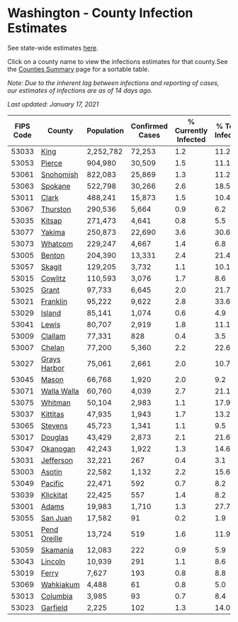 # Washington - County Infection Estimates

See state-wide estimates [here](/infections/us-wa).

Click on a county name to view the infections estimates for that county.See the [Counties Summary](/infections/summary-counties) page for a sortable table.

*Note: Due to the inherent lag between infections and reporting of cases, our estimates of infections are as of 14 days ago.*

*Last updated: January 17, 2021*

|   FIPS Code |                       County |   Population |   Confirmed Cases |   % Currently Infected |   % Total Infected |
|-------------|------------------------------|--------------|-------------------|------------------------|--------------------|
|       53033 |                 [King](king) |    2,252,782 |            72,253 |                    1.2 |               11.2 |
|       53053 |             [Pierce](pierce) |      904,980 |            30,509 |                    1.5 |               11.1 |
|       53061 |       [Snohomish](snohomish) |      822,083 |            25,869 |                    1.3 |               11.2 |
|       53063 |           [Spokane](spokane) |      522,798 |            30,266 |                    2.6 |               18.5 |
|       53011 |               [Clark](clark) |      488,241 |            15,873 |                    1.5 |               10.4 |
|       53067 |         [Thurston](thurston) |      290,536 |             5,664 |                    0.9 |                6.2 |
|       53035 |             [Kitsap](kitsap) |      271,473 |             4,641 |                    0.8 |                5.5 |
|       53077 |             [Yakima](yakima) |      250,873 |            22,690 |                    3.6 |               30.6 |
|       53073 |           [Whatcom](whatcom) |      229,247 |             4,667 |                    1.4 |                6.8 |
|       53005 |             [Benton](benton) |      204,390 |            13,331 |                    2.4 |               21.4 |
|       53057 |             [Skagit](skagit) |      129,205 |             3,732 |                    1.1 |               10.1 |
|       53015 |           [Cowlitz](cowlitz) |      110,593 |             3,076 |                    1.7 |                8.6 |
|       53025 |               [Grant](grant) |       97,733 |             6,645 |                    2.0 |               21.7 |
|       53021 |         [Franklin](franklin) |       95,222 |             9,622 |                    2.8 |               33.6 |
|       53029 |             [Island](island) |       85,141 |             1,074 |                    0.6 |                4.9 |
|       53041 |               [Lewis](lewis) |       80,707 |             2,919 |                    1.8 |               11.1 |
|       53009 |           [Clallam](clallam) |       77,331 |               828 |                    0.4 |                3.5 |
|       53007 |             [Chelan](chelan) |       77,200 |             5,360 |                    2.2 |               22.6 |
|       53027 | [Grays Harbor](grays-harbor) |       75,061 |             2,661 |                    2.0 |               10.7 |
|       53045 |               [Mason](mason) |       66,768 |             1,920 |                    2.0 |                9.2 |
|       53071 |   [Walla Walla](walla-walla) |       60,760 |             4,039 |                    2.7 |               21.1 |
|       53075 |           [Whitman](whitman) |       50,104 |             2,983 |                    1.1 |               17.9 |
|       53037 |         [Kittitas](kittitas) |       47,935 |             1,943 |                    1.7 |               13.2 |
|       53065 |           [Stevens](stevens) |       45,723 |             1,341 |                    1.1 |                9.5 |
|       53017 |           [Douglas](douglas) |       43,429 |             2,873 |                    2.1 |               21.6 |
|       53047 |         [Okanogan](okanogan) |       42,243 |             1,922 |                    1.3 |               14.6 |
|       53031 |       [Jefferson](jefferson) |       32,221 |               267 |                    0.4 |                3.1 |
|       53003 |             [Asotin](asotin) |       22,582 |             1,132 |                    2.2 |               15.6 |
|       53049 |           [Pacific](pacific) |       22,471 |               592 |                    0.7 |                8.2 |
|       53039 |       [Klickitat](klickitat) |       22,425 |               557 |                    1.4 |                8.2 |
|       53001 |               [Adams](adams) |       19,983 |             1,710 |                    1.3 |               27.7 |
|       53055 |         [San Juan](san-juan) |       17,582 |                91 |                    0.2 |                1.9 |
|       53051 | [Pend Oreille](pend-oreille) |       13,724 |               519 |                    1.6 |               11.9 |
|       53059 |         [Skamania](skamania) |       12,083 |               222 |                    0.9 |                5.9 |
|       53043 |           [Lincoln](lincoln) |       10,939 |               291 |                    1.1 |                8.6 |
|       53019 |               [Ferry](ferry) |        7,627 |               193 |                    0.8 |                8.8 |
|       53069 |       [Wahkiakum](wahkiakum) |        4,488 |                61 |                    0.8 |                5.0 |
|       53013 |         [Columbia](columbia) |        3,985 |                93 |                    0.7 |                8.4 |
|       53023 |         [Garfield](garfield) |        2,225 |               102 |                    1.3 |               14.0 |
